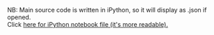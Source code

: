 NB: Main source code is written in iPython, so it will display as .json if opened.
<br />
Click <a href="http://nbviewer.ipython.org/github/dharmahound/datascience/blob/master/bayesian-tomatoes/bayesian-tomatoes.ipynb">here for iPython notebook file (it's more readable).